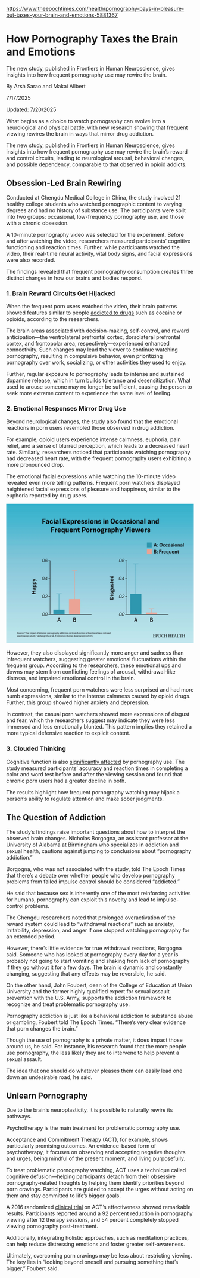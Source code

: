 https://www.theepochtimes.com/health/pornography-pays-in-pleasure-but-taxes-your-brain-and-emotions-5881367

# How Pornography Taxes the Brain and Emotions

The new study, published in Frontiers in Human Neuroscience, gives insights into how frequent pornography use may rewire the brain.

By Arsh Sarao and Makai Allbert

7/17/2025

Updated: 7/20/2025

What begins as a choice to watch pornography can evolve into a neurological and physical battle, with new research showing that frequent viewing rewires the brain in ways that mirror drug addiction.

The new [study](https://www.frontiersin.org/journals/human-neuroscience/articles/10.3389/fnhum.2025.1477914/full), published in Frontiers in Human Neuroscience, gives insights into how frequent pornography use may rewire the brain’s reward and control circuits, leading to neurological arousal, behavioral changes, and possible dependency, comparable to that observed in opioid addicts.

## Obsession-Led Brain Rewiring

Conducted at Chengdu Medical College in China, the study involved 21 healthy college students who watched pornographic content to varying degrees and had no history of substance use. The participants were split into two groups: occasional, low-frequency pornography use, and those with a chronic obsession.

A 10-minute pornography video was selected for the experiment. Before and after watching the video, researchers measured participants’ cognitive functioning and reaction times. Further, while participants watched the video, their real-time neural activity, vital body signs, and facial expressions were also recorded.

The findings revealed that frequent pornography consumption creates three distinct changes in how our brains and bodies respond.

### 1. Brain Reward Circuits Get Hijacked

When the frequent porn users watched the video, their brain patterns showed features similar to people [addicted to drugs](https://www.nature.com/articles/nrn3119) such as cocaine or opioids, according to the researchers.

The brain areas associated with decision-making, self-control, and reward anticipation—the ventrolateral prefrontal cortex, dorsolateral prefrontal cortex, and frontopolar area, respectively—experienced enhanced connectivity. 
Such changes may lead the viewer to continue watching pornography, resulting in compulsive behavior, even prioritizing pornography over work, socializing, or other activities they used to enjoy.

Further, regular exposure to pornography leads to intense and sustained dopamine release, which in turn builds tolerance and desensitization. What used to arouse someone may no longer be sufficient, causing the person to seek more extreme content to experience the same level of feeling.

### 2. Emotional Responses Mirror Drug Use

Beyond neurological changes, the study also found that the emotional reactions in porn users resembled those observed in drug addiction.

For example, opioid users experience intense calmness, euphoria, pain relief, and a sense of blurred perception, which leads to a decreased heart rate. Similarly, researchers noticed that participants watching pornography had decreased heart rate, with the frequent pornography users exhibiting a more pronounced drop.

The emotional facial expressions while watching the 10-minute video revealed even more telling patterns. Frequent porn watchers displayed heightened facial expressions of pleasure and happiness, similar to the euphoria reported by drug users.

![](id5886818-porn-addiction-infographic.webp)

However, they also displayed significantly more anger and sadness than infrequent watchers, suggesting greater emotional fluctuations within the frequent group. According to the researchers, these emotional ups and downs may stem from conflicting feelings of arousal, withdrawal-like distress, and impaired emotional control in the brain.

Most concerning, frequent porn watchers were less surprised and had more numb expressions, similar to the intense calmness caused by opioid drugs. Further, this group showed higher anxiety and depression.

In contrast, the casual porn watchers showed more expressions of disgust and fear, which the researchers suggest may indicate they were less immersed and less emotionally blunted. This pattern implies they retained a more typical defensive reaction to explicit content.

### 3. Clouded Thinking

Cognitive function is also [significantly affected](https://www.theepochtimes.com/health/men-are-losing-the-battle-against-their-own-pleasure-5760537) by pornography use. The study measured participants’ accuracy and reaction times in completing a color and word test before and after the viewing session and found that chronic porn users had a greater decline in both.

The results highlight how frequent pornography watching may hijack a person’s ability to regulate attention and make sober judgments.

## The Question of Addiction

The study’s findings raise important questions about how to interpret the observed brain changes. Nicholas Borgogna, an assistant professor at the University of Alabama at Birmingham who specializes in addiction and sexual health, cautions against jumping to conclusions about “pornography addiction.”

Borgogna, who was not associated with the study, told The Epoch Times that there’s a debate over whether people who develop pornography problems from failed impulse control should be considered “addicted.”

He said that because sex is inherently one of the most reinforcing activities for humans, pornography can exploit this novelty and lead to impulse-control problems.

The Chengdu researchers noted that prolonged overactivation of the reward system could lead to “withdrawal reactions” such as anxiety, irritability, depression, and anger if one stopped watching pornography for an extended period.

However, there’s little evidence for true withdrawal reactions, Borgogna said. Someone who has looked at pornography every day for a year is probably not going to start vomiting and shaking from lack of pornography if they go without it for a few days. The brain is dynamic and constantly changing, suggesting that any effects may be reversible, he said.

On the other hand, John Foubert, dean of the College of Education at Union University and the former highly qualified expert for sexual assault prevention with the U.S. Army, supports the addiction framework to recognize and treat problematic pornography use.

Pornography addiction is just like a behavioral addiction to substance abuse or gambling, Foubert told The Epoch Times. “There’s very clear evidence that porn changes the brain.”

Though the use of pornography is a private matter, it does impact those around us, he said. For instance, his research found that the more people use pornography, the less likely they are to intervene to help prevent a sexual assault.

The idea that one should do whatever pleases them can easily lead one down an undesirable road, he said.

## Unlearn Pornography

Due to the brain’s neuroplasticity, it is possible to naturally rewire its pathways.

Psychotherapy is the main treatment for problematic pornography use.

Acceptance and Commitment Therapy (ACT), for example, shows particularly promising outcomes. An evidence-based form of psychotherapy, it focuses on observing and accepting negative thoughts and urges, being mindful of the present moment, and living purposefully.

To treat problematic pornography watching, ACT uses a technique called cognitive defusion—helping participants detach from their obsessive pornography-related thoughts by helping them identify priorities beyond porn cravings. Participants are guided to accept the urges without acting on them and stay committed to life’s bigger goals.

A 2016 randomized [clinical trial](https://pubmed.ncbi.nlm.nih.gov/27157029/) on ACT’s effectiveness showed remarkable results. Participants reported around a 92 percent reduction in pornography viewing after 12 therapy sessions, and 54 percent completely stopped viewing pornography post-treatment.

Additionally, integrating holistic approaches, such as meditation practices, can help reduce distressing emotions and foster greater self-awareness.

Ultimately, overcoming porn cravings may be less about restricting viewing. The key lies in “looking beyond oneself and pursuing something that’s bigger,” Foubert said.
